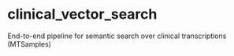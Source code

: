 # clinical_vector_search
End-to-end pipeline for semantic search over clinical transcriptions (MTSamples)
